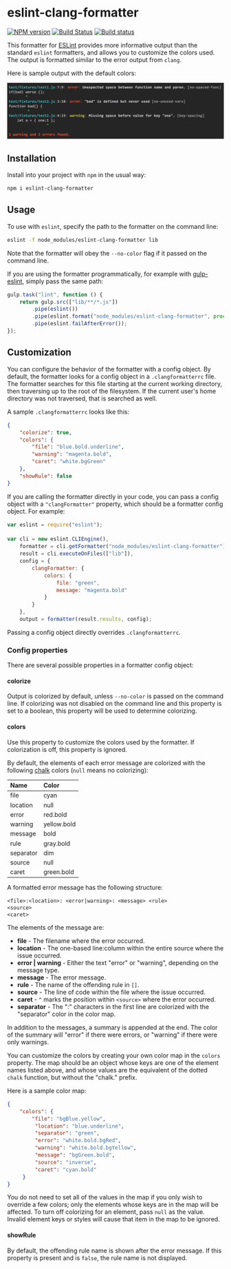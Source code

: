 eslint-clang-formatter
======================

[![NPM version][npm-image]][npm-url]
[![Build Status][travis-image]][travis-url]
[![Build status][appveyor-image]][appveyor-url]

This formatter for [ESLint](http://eslint.org) provides more informative output than the standard `eslint` formatters, and allows you to customize the colors used. The output is formatted similar to the error output from `clang`.

Here is sample output with the default colors:

![ ](docs/report.png)


## Installation

Install into your project with `npm` in the usual way:

```sh
npm i eslint-clang-formatter
```


## Usage

To use with `eslint`, specify the path to the formatter on the command line:

```sh
eslint -f node_modules/eslint-clang-formatter lib
```

Note that the formatter will obey the `--no-color` flag if it passed on the command line.

If you are using the formatter programmatically, for example with [gulp-eslint](https://www.npmjs.com/package/gulp-eslint), simply pass the same path:

```js
gulp.task("lint", function () {
    return gulp.src(["lib/**/*.js"])
        .pipe(eslint())
        .pipe(eslint.format("node_modules/eslint-clang-formatter", process.stdout))
        .pipe(eslint.failAfterError());
});
```


## Customization

You can configure the behavior of the formatter with a config object. By default, the formatter looks for a config object in a `.clangformatterrc` file. The formatter searches for this file starting at the current working directory, then traversing up to the root of the filesystem. If the current user's home directory was not traversed, that is searched as well.

A sample `.clangformatterrc` looks like this:

```json
{
    "colorize": true,
    "colors": {
        "file": "blue.bold.underline",
        "warning": "magenta.bold",
        "caret": "white.bgGreen"
    },
    "showRule": false
}
```

If you are calling the formatter directly in your code, you can pass a config object with a `"clangFormatter"` property, which should be a formatter config object. For example:

```js
var eslint = require("eslint");

var cli = new eslint.CLIEngine(),
    formatter = cli.getFormatter("node_modules/eslint-clang-formatter"),
    result = cli.executeOnFiles(["lib"]),
    config = {
        clangFormatter: {
            colors: {
                file: "green",
                message: "magenta.bold"
            }
        }
    },
    output = formatter(result.results, config);
```

Passing a config object directly overrides `.clangformatterrc`.


### Config properties

There are several possible properties in a formatter config object:


#### colorize

Output is colorized by default, unless `--no-color` is passed on the command line. If colorizing was not disabled on the command line and this property is set to a boolean, this property will be used to determine colorizing.


#### colors

Use this property to customize the colors used by the formatter. If colorization is off, this property is ignored.

By default, the elements of each error message are colorized with the following [chalk](https://github.com/chalk/chalk) colors (`null` means no colorizing):

Name      | Color
:-------  | :-----
file      | cyan
location  | null
error     | red.bold
warning   | yellow.bold
message   | bold
rule      | gray.bold
separator | dim
source    | null
caret     | green.bold

A formatted error message has the following structure:

```
<file>:<location>: <error|warning>: <message> <rule>
<source>
<caret>
```

The elements of the message are:

- **file** - The filename where the error occurred.
- **location** - The one-based line:column within the entire source where the issue occurred.
- **error | warning** - Either the text "error" or "warning", depending on the message type.
- **message** - The error message.
- **rule** - The name of the offending rule in `[]`.
- **source** - The line of code within the file where the issue occurred.
- **caret** - `^` marks the position within `<source>` where the error occurred.
- **separator** - The ":" characters in the first line are colorized with the "separator" color in the color map.

In addition to the messages, a summary is appended at the end. The color of the summary will "error" if there were errors, or "warning" if there were only warnings.

You can customize the colors by creating your own color map in the `colors` property. The map should be an object whose keys are one of the element names listed above, and whose values are the equivalent of the dotted `chalk` function, but without the "chalk." prefix.

Here is a sample color map:

```json
{
    "colors": {
        "file": "bgBlue.yellow",
	     "location": "blue.underline",
	     "separator": "green",
	     "error": "white.bold.bgRed",
	     "warning": "white.bold.bgYellow",
	     "message": "bgGreen.bold",
	     "source": "inverse",
	     "caret": "cyan.bold"
	 }
}
```

You do not need to set all of the values in the map if you only wish to override a few colors; only the elements whose keys are in the map will be affected. To turn off colorizing for an element, pass `null` as the value. Invalid element keys or styles will cause that item in the map to be ignored.


#### showRule

By default, the offending rule name is shown after the error message. If this property is present and is `false`, the rule name is not displayed.


[npm-url]: https://npmjs.org/package/eslint-clang-formatter
[npm-image]: http://img.shields.io/npm/v/eslint-clang-formatter.svg

[travis-url]: https://travis-ci.org/cappuccino/eslint-clang-formatter
[travis-image]: https://travis-ci.org/cappuccino/eslint-clang-formatter.svg?branch=master

[appveyor-url]: https://ci.appveyor.com/project/aparajita/eslint-clang-formatter
[appveyor-image]: https://ci.appveyor.com/api/projects/status/xh3kb5bwieomq565?svg=true
